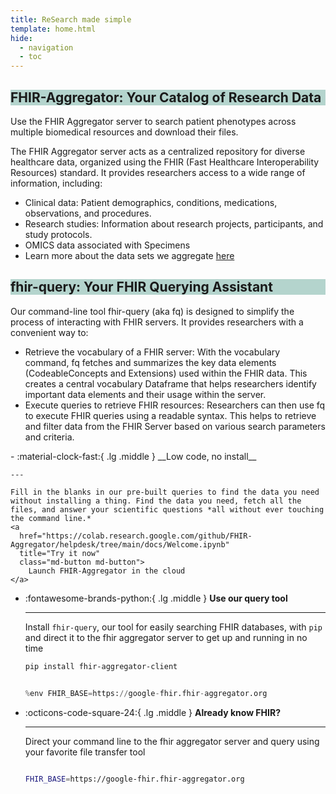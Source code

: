 ```yaml
---
title: ReSearch made simple
template: home.html
hide:
  - navigation
  - toc
---
```



<div class="grid" markdown>

<div>
<h2 style="background-color:rgb(109, 172, 157, .5)"> FHIR-Aggregator: Your Catalog of Research Data</h2>
Use the FHIR Aggregator server to search patient phenotypes across multiple biomedical resources and download their files.  

The FHIR Aggregator server acts as a centralized repository for diverse healthcare data, organized using the FHIR (Fast Healthcare Interoperability Resources) standard. It provides researchers access to a wide range of information, including:

<ul>
  <li>Clinical data: Patient demographics, conditions, medications, observations, and procedures.</li>
  <li>Research studies: Information about research projects, participants, and study protocols.</li>
  <li>OMICS data associated with Specimens</li>
  <li>Learn more about the data sets we aggregate <a href="/about_us/ourdata.md">
     here</a> </li>
</ul>
</div>


<div>
<div>

<h2 style="background-color:rgb(109, 172, 157, .5)">fhir-query: Your FHIR Querying Assistant</h2>

Our command-line tool fhir-query (aka fq) is designed to simplify the process of interacting with FHIR servers. It provides researchers with a convenient way to:

<ul>
  <li> Retrieve the vocabulary of a FHIR server: With the vocabulary command, fq fetches and summarizes the key data elements (CodeableConcepts and Extensions) used within the FHIR data. This creates a central vocabulary Dataframe that helps researchers identify important data elements and their usage within the server.</li>
  <li>Execute queries to retrieve FHIR resources: Researchers can then use fq to execute FHIR queries using a readable syntax. This helps to retrieve and filter data from the FHIR Server based on various search parameters and criteria.</li>
</ul>
</div>



</div>


<div class="grid cards" markdown>
-   :material-clock-fast:{ .lg .middle } __Low code, no install__

    ---

    Fill in the blanks in our pre-built queries to find the data you need without installing a thing. Find the data you need, fetch all the files, and answer your scientific questions *all without ever touching the command line.*
    <a
      href="https://colab.research.google.com/github/FHIR-Aggregator/helpdesk/tree/main/docs/Welcome.ipynb"
      title="Try it now"
      class="md-button md-button">
        Launch FHIR-Aggregator in the cloud
    </a>

-   :fontawesome-brands-python:{ .lg .middle } __Use our query tool__

    ---

    Install `fhir-query`, our tool for easily searching FHIR databases,
    with `pip` and direct it to the fhir aggregator server to get up and running in no time

    ```bash
    pip install fhir-aggregator-client
    ```

    ```python

    %env FHIR_BASE=https://google-fhir.fhir-aggregator.org

    ```

-   :octicons-code-square-24:{ .lg .middle } __Already know FHIR?__

    ---

    Direct your command line to the 
    fhir aggregator server and query using your favorite file transfer tool
    
    ```bash

    FHIR_BASE=https://google-fhir.fhir-aggregator.org

    ```
</div>
